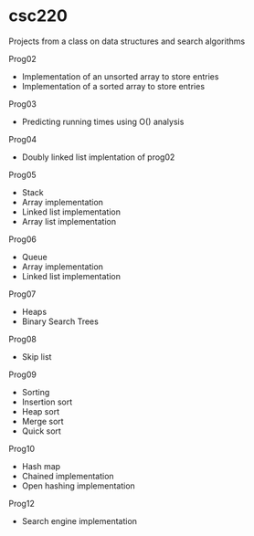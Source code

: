 # csc220
Projects from a class on data structures and search algorithms 

Prog02

  - Implementation of an unsorted array to store entries
  - Implementation of a sorted array to store entries
  
Prog03

  - Predicting running times using O() analysis
  
Prog04

  - Doubly linked list implentation of prog02
  
Prog05

  - Stack
  - Array implementation
  - Linked list implementation
  - Array list implementation
  
Prog06

  - Queue
  - Array implementation
  - Linked list implementation
  
Prog07

  - Heaps
  - Binary Search Trees
  
Prog08

  - Skip list
  
Prog09

  - Sorting
  - Insertion sort
  - Heap sort
  - Merge sort 
  - Quick sort
  
Prog10

  - Hash map
  - Chained implementation
  - Open hashing implementation
  
 Prog12
 
  - Search engine implementation
